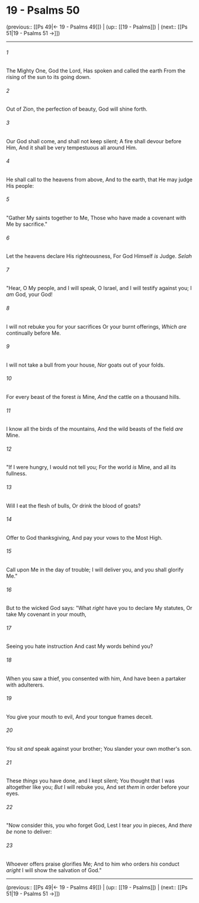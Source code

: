 # 19 - Psalms 50

(previous:: [[Ps 49|← 19 - Psalms 49]]) | (up:: [[19 - Psalms]]) | (next:: [[Ps 51|19 - Psalms 51 →]])

***


###### 1 
The Mighty One, God the Lord, Has spoken and called the earth From the rising of the sun to its going down. 

###### 2 
Out of Zion, the perfection of beauty, God will shine forth. 

###### 3 
Our God shall come, and shall not keep silent; A fire shall devour before Him, And it shall be very tempestuous all around Him. 

###### 4 
He shall call to the heavens from above, And to the earth, that He may judge His people: 

###### 5 
"Gather My saints together to Me, Those who have made a covenant with Me by sacrifice." 

###### 6 
Let the heavens declare His righteousness, For God Himself _is_ Judge. _Selah_ 

###### 7 
"Hear, O My people, and I will speak, O Israel, and I will testify against you; I _am_ God, your God! 

###### 8 
I will not rebuke you for your sacrifices Or your burnt offerings, _Which are_ continually before Me. 

###### 9 
I will not take a bull from your house, _Nor_ goats out of your folds. 

###### 10 
For every beast of the forest _is_ Mine, _And_ the cattle on a thousand hills. 

###### 11 
I know all the birds of the mountains, And the wild beasts of the field _are_ Mine. 

###### 12 
"If I were hungry, I would not tell you; For the world _is_ Mine, and all its fullness. 

###### 13 
Will I eat the flesh of bulls, Or drink the blood of goats? 

###### 14 
Offer to God thanksgiving, And pay your vows to the Most High. 

###### 15 
Call upon Me in the day of trouble; I will deliver you, and you shall glorify Me." 

###### 16 
But to the wicked God says: "What _right_ have you to declare My statutes, Or take My covenant in your mouth, 

###### 17 
Seeing you hate instruction And cast My words behind you? 

###### 18 
When you saw a thief, you consented with him, And have been a partaker with adulterers. 

###### 19 
You give your mouth to evil, And your tongue frames deceit. 

###### 20 
You sit _and_ speak against your brother; You slander your own mother's son. 

###### 21 
These _things_ you have done, and I kept silent; You thought that I was altogether like you; _But_ I will rebuke you, And set _them_ in order before your eyes. 

###### 22 
"Now consider this, you who forget God, Lest I tear _you_ in pieces, And _there be_ none to deliver: 

###### 23 
Whoever offers praise glorifies Me; And to him who orders _his_ conduct _aright_ I will show the salvation of God."

***

(previous:: [[Ps 49|← 19 - Psalms 49]]) | (up:: [[19 - Psalms]]) | (next:: [[Ps 51|19 - Psalms 51 →]])

